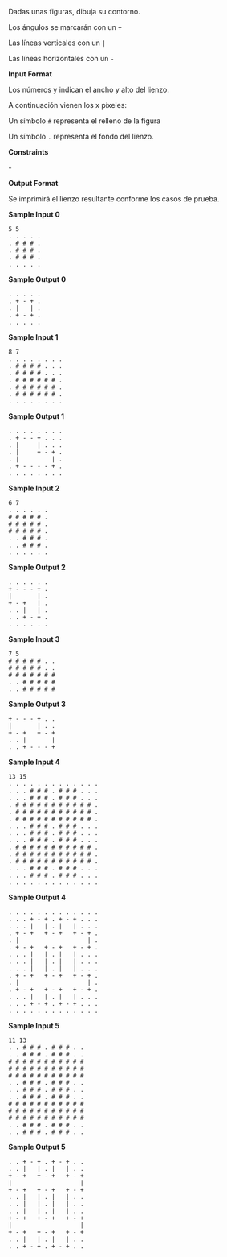 Dadas unas figuras, dibuja su contorno.

Los ángulos se marcarán con un `+`

Las líneas verticales con un `|`

Las líneas horizontales con un `-`

**Input Format**

Los números  y  indican el ancho y alto del lienzo.

A continuación vienen los x píxeles:

Un símbolo `#` representa el relleno de la figura

Un símbolo `.` representa el fondo del lienzo.

**Constraints**

\-

**Output Format**

Se imprimirá el lienzo resultante conforme los casos de prueba.

**Sample Input 0**

    5 5
    . . . . . 
    . # # # .
    . # # # .
    . # # # .
    . . . . . 

**Sample Output 0**

    . . . . .
    . + - + .
    . |   | .
    . + - + .
    . . . . .

**Sample Input 1**

    8 7
    . . . . . . . .
    . # # # # . . .
    . # # # # . . .
    . # # # # # # .
    . # # # # # # .
    . # # # # # # .
    . . . . . . . . 

**Sample Output 1**

    . . . . . . . .
    . + - - + . . .
    . |     | . . .
    . |     + - + .
    . |         | .
    . + - - - - + .
    . . . . . . . . 

**Sample Input 2**

    6 7
    . . . . . .
    # # # # # .
    # # # # # .
    # # # # # .
    . . # # # .
    . . # # # .
    . . . . . .

**Sample Output 2**

    . . . . . .
    + - - - + .
    |       | .
    + - +   | .
    . . |   | .
    . . + - + .
    . . . . . .

**Sample Input 3**

    7 5
    # # # # # . .
    # # # # # . .
    # # # # # # #
    . . # # # # #
    . . # # # # #

**Sample Output 3**

    + - - - + . .
    |       | . .
    + - +   + - +
    . . |       |
    . . + - - - +

**Sample Input 4**

    13 15
    . . . . . . . . . . . . .
    . . . # # # . # # # . . .
    . . . # # # . # # # . . . 
    . # # # # # # # # # # # .
    . # # # # # # # # # # # .
    . # # # # # # # # # # # .
    . . . # # # . # # # . . .
    . . . # # # . # # # . . .
    . . . # # # . # # # . . .
    . # # # # # # # # # # # .
    . # # # # # # # # # # # .
    . # # # # # # # # # # # .
    . . . # # # . # # # . . .
    . . . # # # . # # # . . .
    . . . . . . . . . . . . .

**Sample Output 4**

    . . . . . . . . . . . . .
    . . . + - + . + - + . . .
    . . . |   | . |   | . . . 
    . + - +   + - +   + - + .
    . |                   | .
    . + - +   + - +   + - + .
    . . . |   | . |   | . . .
    . . . |   | . |   | . . .
    . . . |   | . |   | . . .
    . + - +   + - +   + - + .
    . |                   | .
    . + - +   + - +   + - + .
    . . . |   | . |   | . . .
    . . . + - + . + - + . . .
    . . . . . . . . . . . . .

**Sample Input 5**

    11 13
    . . # # # . # # # . .
    . . # # # . # # # . . 
    # # # # # # # # # # #
    # # # # # # # # # # #
    # # # # # # # # # # #
    . . # # # . # # # . .
    . . # # # . # # # . .
    . . # # # . # # # . .
    # # # # # # # # # # #
    # # # # # # # # # # #
    # # # # # # # # # # #
    . . # # # . # # # . .
    . . # # # . # # # . .

**Sample Output 5**

    . . + - + . + - + . .
    . . |   | . |   | . . 
    + - +   + - +   + - +
    |                   |
    + - +   + - +   + - +
    . . |   | . |   | . .
    . . |   | . |   | . .
    . . |   | . |   | . .
    + - +   + - +   + - +
    |                   |
    + - +   + - +   + - +
    . . |   | . |   | . .
    . . + - + . + - + . .
